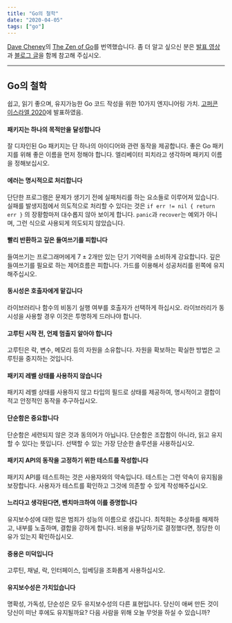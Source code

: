 ```yaml
---
title: "Go의 철학"
date: "2020-04-05"
tags: ["go"]
---
```


[Dave Cheney](https://twitter.com/davecheney)의 [The Zen of Go](https://the-zen-of-go.netlify.com/)를 번역했습니다. 좀 더 알고 싶으신 분은 [발표 영상](https://www.youtube.com/watch?v=yd_rtwYaXps)과 [블로그 글](https://dave.cheney.net/2020/02/23/the-zen-of-go)을 함께 참고해 주십시오.

---

## Go의 철학

쉽고, 읽기 좋으며, 유지가능한 Go 코드 작성을 위한 10가지 엔지니어링 가치. [고퍼콘 이스라엘 2020](https://www.gophercon.org.il/)에 발표하였음.

#### 패키지는 하나의 목적만을 달성합니다

잘 디자인된 Go 패키지는 단 하나의 아이디어와 관련 동작을 제공합니다. 좋은 Go 패키지를 위해 좋은 이름을 먼저 정해야 합니다. 엘리베이터 피치라고 생각하며 패키지 이름을 정해보십시오.

#### 에러는 명시적으로 처리합니다

단단한 프로그램은 문제가 생기기 전에 실패처리를 하는 요소들로 이루어져 있습니다. 실패를 발생지점에서 의도적으로 처리할 수 있다는 것은 `if err != nil { return err }` 의 장황함마저 대수롭지 않아 보이게 합니다. `panic`과 `recover`는 예외가 아니며, 그런 식으로 사용되게 의도되지 않았습니다.

#### 빨리 반환하고 깊은 들여쓰기를 피합니다

들여쓰기는 프로그래머에게 7 ± 2개만 있는 단기 기억력을 소비하게 강요합니다. 깊은 들여쓰기를 필요로 하는 제어흐름은 피합니다. 가드를 이용해서 성공처리를 왼쪽에 유지해주십시오.

#### 동시성은 호출자에게 맡깁니다

라이브러리나 함수의 비동기 실행 여부를 호출자가 선택하게 하십시오. 라이브러리가 동시성을 사용할 경우 이것은 투명하게 드러나야 합니다.

#### 고루틴 시작 전, 언제 멈출지 알아야 합니다

고루틴은 락, 변수, 메모리 등의 자원을 소유합니다. 자원을 확보하는 확실한 방법은 고루틴을 중지하는 것입니다.

#### 패키지 레벨 상태를 사용하지 않습니다

패키지 레벨 상태를 사용하지 않고 타입의 필드로 상태를 제공하여, 명시적이고 결합이 적고 안정적인 동작을 추구하십시오.

#### 단순함은 중요합니다

단순함은 세련되지 않은 것과 동의어가 아닙니다. 단순함은 조잡함이 아니라, 읽고 유지할 수 있다는 뜻입니다. 선택할 수 있는 가장 단순한 솔루션을 사용하십시오.

#### 패키지 API의 동작을 고정하기 위한 테스트를 작성합니다

패키지 API를 테스트하는 것은 사용자와의 약속입니다. 테스트는 그런 약속이 유지됨을 보장합니다. 사용자가 테스트를 확인하고 그것에 의존할 수 있게 작성해주십시오.

#### 느리다고 생각된다면, 벤치마크하여 이를 증명합니다

유지보수성에 대한 많은 범죄가 성능의 이름으로 생깁니다. 최적화는 추상화를 해제하고, 내부를 노출하며, 결합을 강하게 합니다. 비용을 부담하기로 결정했다면, 정당한 이유가 있는지 확인하십시오.

#### 중용은 미덕입니다

고루틴, 채널, 락, 인터페이스, 임베딩을 조화롭게 사용하십시오. 

#### 유지보수성은 가치있습니다

명확성, 가독성, 단순성은 모두 유지보수성의 다른 표현입니다. 당신이 애써 만든 것이 당신이 떠난 후에도 유지될까요? 다음 사람을 위해 오늘 무엇을 하실 수 있습니까?
